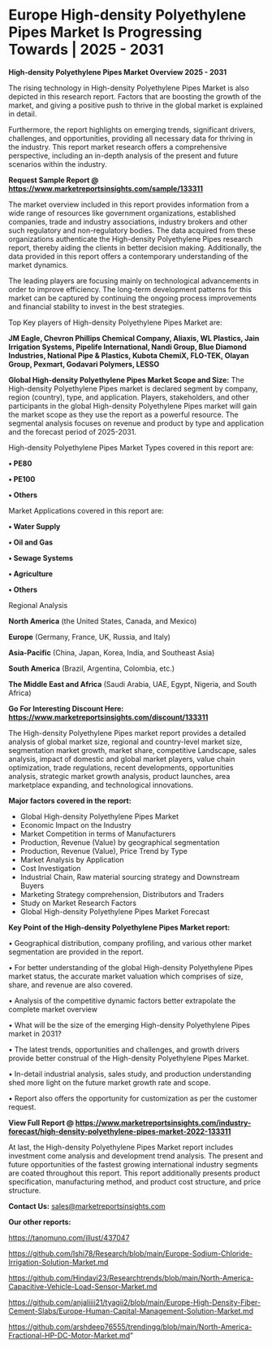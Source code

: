 # Europe High-density Polyethylene Pipes Market Is Progressing Towards | 2025 - 2031

<Strong> High-density Polyethylene Pipes Market Overview 2025 - 2031</strong>

The rising technology in High-density Polyethylene Pipes Market is also depicted in this research report. Factors that are boosting the growth of the market, and giving a positive push to thrive in the global market is explained in detail.

Furthermore, the report highlights on emerging trends, significant drivers, challenges, and opportunities, providing all necessary data for thriving in the industry. This report market research offers a comprehensive perspective, including an in-depth analysis of the present and future scenarios within the industry.

<strong>Request Sample Report @ <a href=https://www.marketreportsinsights.com/sample/133311>https://www.marketreportsinsights.com/sample/133311</a></strong>

The market overview included in this report provides information from a wide range of resources like government organizations, established companies, trade and industry associations, industry brokers and other such regulatory and non-regulatory bodies. The data acquired from these organizations authenticate the High-density Polyethylene Pipes research report, thereby aiding the clients in better decision making. Additionally, the data provided in this report offers a contemporary understanding of the market dynamics.

The leading players are focusing mainly on technological advancements in order to improve efficiency. The long-term development patterns for this market can be captured by continuing the ongoing process improvements and financial stability to invest in the best strategies.

Top Key players of High-density Polyethylene Pipes Market are:

<strong>JM Eagle, Chevron Phillips Chemical Company, Aliaxis, WL Plastics, Jain Irrigation Systems, Pipelife International, Nandi Group, Blue Diamond Industries, National Pipe & Plastics, Kubota ChemiX, FLO-TEK, Olayan Group, Pexmart, Godavari Polymers, LESSO</strong>

<strong><b>Global High-density Polyethylene Pipes Market Scope and Size:</b></strong>
The High-density Polyethylene Pipes market is declared segment by company, region (country), type, and application. Players, stakeholders, and other participants in the global High-density Polyethylene Pipes market will gain the market scope as they use the report as a powerful resource. The segmental analysis focuses on revenue and product by type and application and the forecast period of 2025-2031.

High-density Polyethylene Pipes Market Types covered in this report are:

<strong>• PE80

• PE100

• Others</strong>

Market Applications covered in this report are:

<strong>• Water Supply

• Oil and Gas

• Sewage Systems

• Agriculture

• Others</strong> 

Regional Analysis

<strong>North America</strong> (the United States, Canada, and Mexico)

<strong>Europe</strong> (Germany, France, UK, Russia, and Italy)

<strong>Asia-Pacific</strong> (China, Japan, Korea, India, and Southeast Asia)

<strong>South America</strong> (Brazil, Argentina, Colombia, etc.)

<strong>The Middle East and Africa</strong> (Saudi Arabia, UAE, Egypt, Nigeria, and South Africa)

<strong>Go For Interesting Discount Here: <a href=https://www.marketreportsinsights.com/discount/133311>https://www.marketreportsinsights.com/discount/133311</a></strong>

The High-density Polyethylene Pipes market report provides a detailed analysis of global market size, regional and country-level market size, segmentation market growth, market share, competitive Landscape, sales analysis, impact of domestic and global market players, value chain optimization, trade regulations, recent developments, opportunities analysis, strategic market growth analysis, product launches, area marketplace expanding, and technological innovations.

<strong><b>Major factors covered in the report:</b></strong>
<ul>
  <li>Global High-density Polyethylene Pipes Market </li>
  <li>Economic Impact on the Industry</li>
  <li>Market Competition in terms of Manufacturers</li>
  <li>Production, Revenue (Value) by geographical segmentation</li>
  <li>Production, Revenue (Value), Price Trend by Type</li>
  <li>Market Analysis by Application</li>
  <li>Cost Investigation</li>
  <li>Industrial Chain, Raw material sourcing strategy and Downstream Buyers</li>
  <li>Marketing Strategy comprehension, Distributors and Traders</li>
  <li>Study on Market Research Factors</li>
  <li>Global High-density Polyethylene Pipes Market Forecast</li>
</ul>

<strong><b>Key Point of the High-density Polyethylene Pipes Market report:</b></strong>

• Geographical distribution, company profiling, and various other market segmentation are provided in the report.

• For better understanding of the global High-density Polyethylene Pipes market status, the accurate market valuation which comprises of size, share, and revenue are also covered.

• Analysis of the competitive dynamic factors better extrapolate the complete market overview

• What will be the size of the emerging High-density Polyethylene Pipes market in 2031?

• The latest trends, opportunities and challenges, and growth drivers provide better construal of the High-density Polyethylene Pipes Market.

• In-detail industrial analysis, sales study, and production understanding shed more light on the future market growth rate and scope.

• Report also offers the opportunity for customization as per the customer request.

<strong><b>View Full Report @ <a href=https://www.marketreportsinsights.com/industry-forecast/high-density-polyethylene-pipes-market-2022-133311>https://www.marketreportsinsights.com/industry-forecast/high-density-polyethylene-pipes-market-2022-133311</a></b></strong>


At last, the High-density Polyethylene Pipes Market report includes investment come analysis and development trend analysis. The present and future opportunities of the fastest growing international industry segments are coated throughout this report. This report additionally presents product specification, manufacturing method, and product cost structure, and price structure.

<strong>Contact Us:</strong>
sales@marketreportsinsights.com

<strong>Our other reports:</strong>

<a href=https://tanomuno.com/illust/437047>https://tanomuno.com/illust/437047</a>

<a href=https://github.com/Ishi78/Research/blob/main/Europe-Sodium-Chloride-Irrigation-Solution-Market.md>https://github.com/Ishi78/Research/blob/main/Europe-Sodium-Chloride-Irrigation-Solution-Market.md</a>

<a href=https://github.com/Hindavi23/Researchtrends/blob/main/North-America-Capacitive-Vehicle-Load-Sensor-Market.md>https://github.com/Hindavi23/Researchtrends/blob/main/North-America-Capacitive-Vehicle-Load-Sensor-Market.md</a>

<a href=https://github.com/anjaliiii21/tyagii2/blob/main/Europe-High-Density-Fiber-Cement-Slabs/Europe-Human-Capital-Management-Solution-Market.md>https://github.com/anjaliiii21/tyagii2/blob/main/Europe-High-Density-Fiber-Cement-Slabs/Europe-Human-Capital-Management-Solution-Market.md</a>

<a href=https://github.com/arshdeep76555/trendingg/blob/main/North-America-Fractional-HP-DC-Motor-Market.md>https://github.com/arshdeep76555/trendingg/blob/main/North-America-Fractional-HP-DC-Motor-Market.md</a>"
